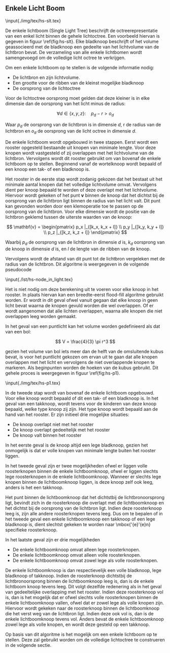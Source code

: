 ## Enkele Licht Boom

\input{./img/tex/hs-slt.tex}

De enkele lichtboom (Single Light Tree) beschrijft de octreerepresentatie van
een enkel licht binnen de gehele lichtoctree. Een voorbeeld hiervan is gegeven
in figuur \ref{fig:hs-slt}. Elke bladknoop beschrijft of het volume geassocieerd
met de bladknoop een gedeelte van het lichtvolume van de lichtbron bevat. De
verzameling van alle enkele lichtbomen wordt samengevoegd om de volledige licht
octree te verkrijgen. 

Om een enkele lichtboom op te stellen is de volgende informatie nodig:

* De lichtbron en zijn lichtvolume.
* Een grootte voor de ribben van de kleinst mogelijke bladknoop
* De oorsprong van de lichtoctree

Voor de lichtoctree oorsprong moet gelden dat deze kleiner is in elke dimensie
dan de oorsprong van het licht minus de radius:

$$ \forall d \in \lbrace x, y, z \rbrace :\quad p_d - r > o_d $$

Waar $p_d$ de oorsprong van de lichtbron is in dimensie $d$, r de radius van de
lichtbron en $o_d$ de oorsprong van de licht octree in dimensie $d$. 

De enkele lichtboom wordt opgebouwd in twee stappen. Eerst wordt een rooster 
opgesteld bestaande uit knopen van minimale lengte. Voor deze knopen wordt
vastgesteld of zij overlappen met het lichtvolume van de lichtbron. 
Vervolgens wordt dit rooster gebruikt om van bovenaf de enkele lichtboom op te
stellen. Beginnend vanaf de wortelknoop wordt bepaald of een knoop een tak- of
een bladknoop is.

Het rooster in de eerste stap wordt zodanig gekozen dat het bestaat uit het 
minimale aantal knopen dat het volledige lichtvolume omvat. Vervolgens dient per
knoop bepaald te worden of deze overlapt met het lichtvolume. Hiervoor wordt 
gekeken of het punt $\mathbf{v}$ binnen de knoop dat het dichtst bij de 
oorsprong van de lichtbron ligt binnen de radius van het licht valt. 
Dit punt kan gevonden worden door een klemoperatie toe te passen op de oorsprong
van de lichtbron. Voor elke dimensie wordt de positie van de lichtbron geklemd 
tussen de uiterste waarden van de knoop:

$$ \mathbf{v} = \begin{pmatrix} 
                  p_x |_{[k_x, k_x + l]} \\
                  p_y |_{[k_y, k_y + l]} \\
                  p_z |_{[k_z, k_z + l]}
                \end{pmatrix} $$

Waarbij $p_d$ de oorsprong van de lichtbron in dimensie $d$ is, $k_d$ oorsprong 
van de knoop in dimensie $d$ is, en $l$ de lengte van de ribben van de knoop.

Vervolgens wordt de afstand van dit punt tot de lichtbron vergeleken met de
radius van de lichtbron. Dit algoritme is weergegeven in de volgende pseudocode

\input{./lst/hs-node_in_light.tex}

Het is niet nodig om deze berekening uit te voeren voor elke knoop in het 
rooster. In plaats hiervan kan een breedte-eerst flood-fill algoritme gebruikt
worden. Er wordt in dit geval ofwel vanuit gegaan dat elke knoop in geen licht 
bevat waarna de knopen gevuld worden die wel overlappen. Of er wordt aangenomen
dat alle lichten overlappen, waarna alle knopen die niet overlappen leeg worden 
gemaakt. 

In het geval van een puntlicht kan het volume worden gedefinieerd als dat van 
een bol:

$$ V = \frac{4}{3} \pi r^3 $$

gezien het volume van bol iets meer dan de helft van de omsluitende kubus bevat,
is voor het puntlicht gekozen om ervan uit te gaan dat alle knopen overlappen 
met het licht en vervolgens de niet overlappende knopen te markeren. Als 
beginpunten worden de hoeken van de kubus gebruikt. Dit gehele proces is 
weergegeven in figuur \ref{fig:hs-p1}.

\input{./img/tex/hs-p1.tex}

In de tweede stap wordt van bovenaf de enkele lichtboom opgebouwd. Voor elke 
knoop wordt bepaald of dit een tak- of een bladknoop is. In het geval van een
takknoop, wordt tevens voor de kinderen van deze knoop bepaald, welke type
knoop zij zijn. Het type knoop wordt bepaald aan de hand van het rooster.
Er zijn initieel drie mogelijke situaties:

* De knoop overlapt niet met het rooster
* De knoop overlapt gedeeltelijk met het rooster
* De knoop valt binnen het rooster

In het eerste geval is de knoop altijd een lege bladknoop, gezien het onmogelijk
is dat er volle knopen van minimale lengte buiten het rooster liggen. 

In het tweede geval zijn er twee mogelijkheden ofwel er liggen volle 
roosterknopen binnen de enkele lichtboomknoop, ofwel er liggen slechts lege 
roosterknopen in de enkele lichtboomknoop. Wanneer er slechts lege knopen binnen
de lichtboomknoop liggen, is deze knoop zelf ook leeg, anders is het een 
takknoop. 

Het punt binnen de lichtboomknoop dat het dichtstbij de lichtbronoorsprong ligt,
bevindt zich in de roosterknoop die overlapt met de lichtboomknoop en het 
dichtst bij de oorsprong van de lichtbron ligt. Indien deze roosterknoop leeg 
is, zijn alle andere roosterknopen tevens leeg. Dus om te bepalen of in het
tweede geval een enkele lichtboomknoop een takknoop of een lege bladknoop is,
dient slechtst gekeken te worden naar \mbox{\'{e}\'{e}n} specifieke roosterknoop.

In het laatste geval zijn er drie mogelijkheden

* De enkele lichtboomknoop omvat alleen lege roosterknopen.
* De enkele lichtboomknoop omvat alleen volle roosterknopen.
* De enkele lichtboomknoop omvat zowel lege als volle roosterknopen.

De enkele lichtboomknoop is dan respectievelijk een volle bladknoop, lege 
bladknoop of takknoop. Indien de roosterknoop dichtstbij de lichtbronoorsprong
binnen de lichtboomknoop leeg is, dan is de enkele lichtboom knoop tevens leeg.
Dit volgt dezelfde redenering als in het geval van gedeeltelijke overlapping met
het rooster. Indien deze roosterknoop vol is, dan is het mogelijk dat er ofwel
slechts volle roosterknopen binnen de enkele lichtboomknoop vallen, ofwel dat
er zowel lege als volle knopen zijn. Hiervoor wordt gekeken naar de roosterknoop
binnen de lichtboomknoop die het verst weg van de lichtbron ligt. Indien deze
ook vol is, dan is de enkele lichtboomknoop tevens vol. Anders bevat de 
enkele lichtboomknoop zowel lege als volle knopen, en wordt deze gesteld op een
takknoop.

Op basis van dit algoritme is het mogelijk om een enkele lichtboom op te 
stellen. Deze zal gebruikt worden om de volledige lichtoctree te construeren in 
de volgende sectie.

